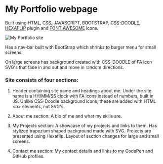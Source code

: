 # My Portfolio webpage

Built using HTML, CSS, JAVASCRIPT, BOOTSTRAP, [CSS-DOODLE](https://css-doodle.com/), [HEXAFLIP](https://github.com/dmotz/hexaflip) plugin and [FONT AWESOME](https://fontawesome.com/) icons.

![My Portfolio site](https://www.pandroza.net/mypics/thispage.png)


Has a nav-bar built with BootStrap which shrinks to burger menu for small screens.

On large screens has background created with CSS-DOODLE of FA icon SVG's that fade in and out and move in random directions.

### Site consists of four sections:

1. Header containing site name and headings about me. Under the site name is a HH/MM/SS clock with FA icons instead of numbers, built in JS. Unlike CSS-Doodle background icons, these are added with HTML *<a*> elements, not SVG's. 

1. About me section: A bio of me and what my skills are.

1. My Projects section: A showcase of my projects and links to them. Has stylized trapezium shaped background made with SVG. Projects are presented using Hexaflip. Layout of section changes for large and small screens.

1. Contact me section: My contact details and links to my CodePen and GitHub profiles. 
